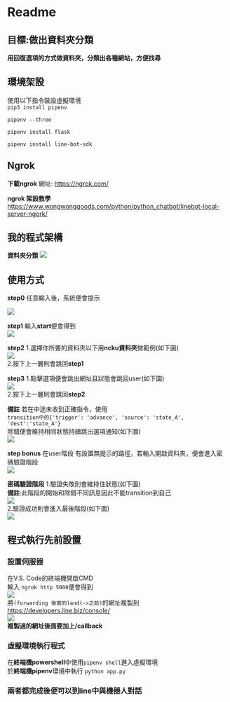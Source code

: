 # Readme
## 目標:做出資料夾分類<br>
**用回復選項的方式做資料夾，分類出各種網站，方便找尋**<br>


## 環境架設<br>
使用以下指令裝設虛擬環境<br>
```pip3 install pipenv```<br>

```pipenv --three```<br>

```pipenv install flask```<br>

```pipenv install line-bot-sdk```<br>


## Ngrok<br>
**下載ngrok**
網址: https://ngrok.com/

**ngrok 架設教學**
https://www.wongwonggoods.com/python/python_chatbot/linebot-local-server-ngork/


## 我的程式架構
**資料夾分類**
![](https://i.imgur.com/JEufvdq.png)


## 使用方式
**step0**
任意輸入後，系統便會提示

![](https://i.imgur.com/aLrNHuW.png)

**step1**
輸入**start**便會得到<br>
![](https://i.imgur.com/EipkEMF.png)

**step2**
1.選擇你所要的資料夾以下用**ncku資料夾**做範例(如下圖)<br>
![](https://i.imgur.com/eqhrQtE.png)<br>
2.按下上一層則會跳回**step1**<br>

**step3**
1.點擊選項便會跳出網址且狀態會跳回user(如下圖)<br>
![](https://i.imgur.com/9m9FthV.png)<br>
2.按下上一層則會跳回**step2**<br>

**備註**
若在中途未收到正確指令，使用<br>
```transition中的{'trigger': 'advance', 'source': 'state_A', 'dest':'state_A'}```<br>
除錯便會維持相同狀態持續跳出選項通知(如下圖)<br>
![](https://i.imgur.com/xNb8MyY.png)<br>

**step bonus**
在user階段 有設置無提示的路徑，若輸入開啟資料夾，便會進入密碼驗證階段<br>
![](https://i.imgur.com/BVcyhIZ.png)<br>

**密碼驗證階段**
1.驗證失敗則會維持住狀態(如下圖)<br>
**備註**:此階段的開始和除錯不同訊息因此不能transition到自己<br>
![](https://i.imgur.com/SkwwYoL.png)<br>
2.驗證成功則會進入最後階段(如下圖)<br>
![](https://i.imgur.com/ekxZ6HK.png)<br>

## 程式執行先前設置
### 設置伺服器
在V.S. Code的終端機開啟CMD<br>
輸入 ```ngrok http 5000```便會得到<br>
![](https://i.imgur.com/XohfsMR.png)<br>
將```(forwarding 後面的)and(->之前)```的網址複製到<br>
https://developers.line.biz/console/<br>
![](https://i.imgur.com/UXf3ljH.png)<br>
**複製過的網址後面要加上/callback**<br>

### 虛擬環境執行程式
在**終端機powershell**中使用```pipenv shell```進入虛擬環境<br>
於**終端機pipenv**環境中執行 ```python app.py```

### 兩者都完成後便可以到line中與機器人對話

